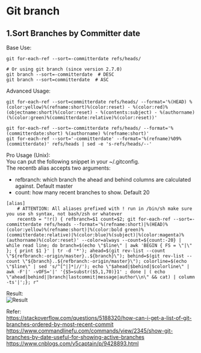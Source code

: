 # Git branch

## 1.Sort Branches by Committer date
Base Use:
```
git for-each-ref --sort=-committerdate refs/heads/

# Or using git branch (since version 2.7.0)
git branch --sort=-committerdate  # DESC
git branch --sort=committerdate  # ASC
```

Advanced Usage:
```
git for-each-ref --sort=committerdate refs/heads/ --format='%(HEAD) %(color:yellow)%(refname:short)%(color:reset) - %(color:red)%(objectname:short)%(color:reset) - %(contents:subject) - %(authorname) (%(color:green)%(committerdate:relative)%(color:reset))'  

git for-each-ref --sort=-committerdate refs/heads/ --format='%(committerdate:short) %(authorname) %(refname:short)'  
git for-each-ref --sort='-committerdate' --format='%(refname)%09%(committerdate)' refs/heads | sed -e 's-refs/heads/--'
```

Pro Usage (Unix):  
You can put the following snippet in your ~/.gitconfig.  
The recentb alias accepts two arguments:  
* refbranch: which branch the ahead and behind columns are calculated against. Default master
* count: how many recent branches to show. Default 20
```
[alias]  
    # ATTENTION: All aliases prefixed with ! run in /bin/sh make sure you use sh syntax, not bash/zsh or whatever
    recentb = "!r() { refbranch=$1 count=$2; git for-each-ref --sort=-committerdate refs/heads --format='%(refname:short)|%(HEAD)%(color:yellow)%(refname:short)|%(color:bold green)%(committerdate:relative)|%(color:blue)%(subject)|%(color:magenta)%(authorname)%(color:reset)' --color=always --count=${count:-20} | while read line; do branch=$(echo \"$line\" | awk 'BEGIN { FS = \"|\" }; { print $1 }' | tr -d '*'); ahead=$(git rev-list --count \"${refbranch:-origin/master}..${branch}\"); behind=$(git rev-list --count \"${branch}..${refbranch:-origin/master}\"); colorline=$(echo \"$line\" | sed 's/^[^|]*|//'); echo \"$ahead|$behind|$colorline\" | awk -F'|' -vOFS='|' '{$5=substr($5,1,70)}1' ; done | ( echo \"ahead|behind||branch|lastcommit|message|author\\n\" && cat) | column -ts'|';}; r"
```
Result:  
![Result](https://i.stack.imgur.com/Q8Buq.png "")

Refer:  
https://stackoverflow.com/questions/5188320/how-can-i-get-a-list-of-git-branches-ordered-by-most-recent-commit
https://www.commandlinefu.com/commands/view/2345/show-git-branches-by-date-useful-for-showing-active-branches
https://www.cnblogs.com/v5captain/p/9428893.html